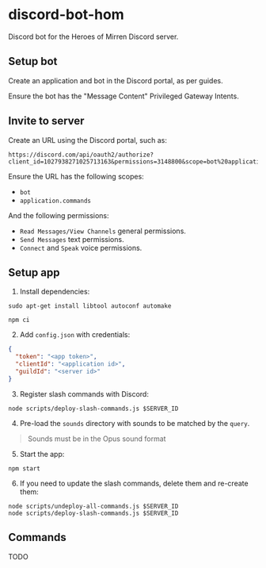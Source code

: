 # discord-bot-hom

Discord bot for the Heroes of Mirren Discord server.


## Setup bot

Create an application and bot in the Discord portal, as per guides.

Ensure the bot has the "Message Content" Privileged Gateway Intents.


## Invite to server

Create an URL using the Discord portal, such as:

```
https://discord.com/api/oauth2/authorize?client_id=1027938271025713163&permissions=3148800&scope=bot%20applications.commands
```

Ensure the URL has the following scopes:

* `bot`
* `application.commands`

And the following permissions:

* `Read Messages/View Channels` general permissions.
* `Send Messages` text permissions.
* `Connect` and `Speak` voice permissions.


## Setup app

1. Install dependencies:

```
sudo apt-get install libtool autoconf automake
```

```
npm ci
```

2. Add `config.json` with credentials:

```json
{
  "token": "<app token>",
  "clientId": "<application id>",
  "guildId": "<server id>"
}
```

3. Register slash commands with Discord:

```
node scripts/deploy-slash-commands.js $SERVER_ID
```

4. Pre-load the `sounds` directory with sounds to be matched by the `query`.

> Sounds must be in the Opus sound format

5. Start the app:

```
npm start
```

6. If you need to update the slash commands, delete them and re-create them:

```
node scripts/undeploy-all-commands.js $SERVER_ID
node scripts/deploy-slash-commands.js $SERVER_ID
```


## Commands

TODO
